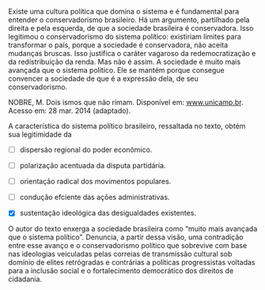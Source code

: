 

Existe uma cultura política que domina o sistema e é fundamental para entender o conservadorismo brasileiro. Há um argumento, partilhado pela direita e pela esquerda, de que a sociedade brasileira é conservadora. Isso legitimou o conservadorismo do sistema político: existiriam limites para transformar o país, porque a sociedade é conservadora, não aceita mudanças bruscas. Isso justifica o caráter vagaroso da redemocratização e da redistribuição da renda. Mas não é assim. A sociedade é muito mais avançada que o sistema político. Ele se mantém porque consegue convencer a sociedade de que é a expressão dela, de seu conservadorismo.

NOBRE, M. Dois ismos que não rimam. Disponível em: www.unicamp.br. Acesso em: 28 mar. 2014 (adaptado).

A característica do sistema político brasileiro, ressaltada no texto, obtém sua legitimidade da



- [ ] dispersão regional do poder econômico.
- [ ] polarização acentuada da disputa partidária.
- [ ] orientação radical dos movimentos populares.
- [ ] condução efciente das ações administrativas.
- [x] sustentação ideológica das desigualdades existentes.


O autor do texto enxerga a sociedade brasileira como “muito mais avançada que o sistema político”. Denuncia, a partir dessa visão, uma contradição entre esse avanço e o conservadorismo político que sobrevive com base nas ideologias veiculadas pelas correias de transmissão cultural sob domínio de elites retrógradas e contrárias a políticas progressistas voltadas para a inclusão social e o fortalecimento democrático dos direitos de cidadania.

        